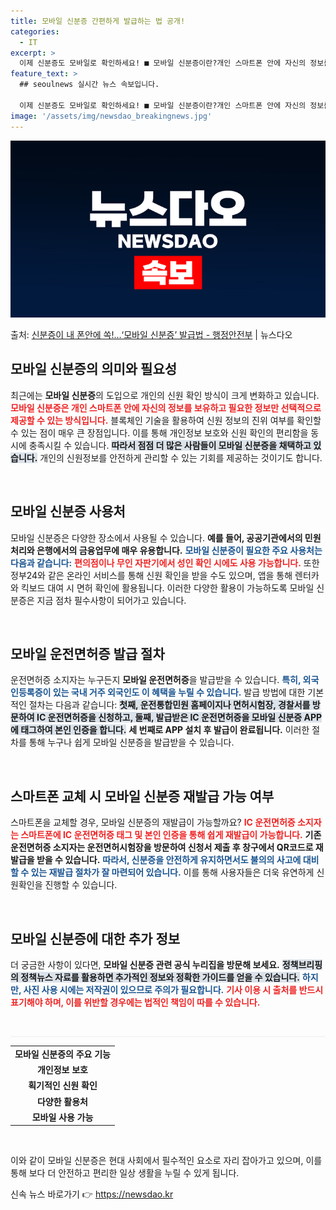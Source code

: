 ```yaml
---
title: 모바일 신분증 간편하게 발급하는 법 공개!
categories:
  - IT
excerpt: >
  이제 신분증도 모바일로 확인하세요! ■ 모바일 신분증이란?개인 스마트폰 안에 자신의 정보를 보유하고 신원증명…
feature_text: >
  ## seoulnews 실시간 뉴스 속보입니다.

  이제 신분증도 모바일로 확인하세요! ■ 모바일 신분증이란?개인 스마트폰 안에 자신의 정보를 보유하고 신원증명…
image: '/assets/img/newsdao_breakingnews.jpg'
---
```


![뉴스다오 속보](/assets/img/newsdao_breakingnews.jpg)

<p>출처: <a href="https://newsdao.kr/1664" rel="dofollow">신분증이 내 폰안에 쏙!…‘모바일 신분증’ 발급법 - 행정안전부</a> | 뉴스다오</p>

<h2 data-ke-size="size26">모바일 신분증의 의미와 필요성</h2>

<p data-ke-size="size16">최근에는 <b>모바일 신분증</b>의 도입으로 개인의 신원 확인 방식이 크게 변화하고 있습니다. <b><span style="color: #ee2323;">모바일 신분증은 개인 스마트폰 안에 자신의 정보를 보유하고 필요한 정보만 선택적으로 제공할 수 있는 방식입니다.</span></b> 블록체인 기술을 활용하여 신원 정보의 진위 여부를 확인할 수 있는 점이 매우 큰 장점입니다. 이를 통해 개인정보 보호와 신원 확인의 편리함을 동시에 충족시킬 수 있습니다. <b><span style="background-color: #21538527;">따라서 점점 더 많은 사람들이 모바일 신분증을 채택하고 있습니다.</span></b> 개인의 신원정보를 안전하게 관리할 수 있는 기회를 제공하는 것이기도 합니다.</p>

<p data-ke-size="size16">&nbsp;</p>

<h2 data-ke-size="size26">모바일 신분증 사용처</h2>

<p data-ke-size="size16">모바일 신분증은 다양한 장소에서 사용될 수 있습니다. <b>예를 들어, 공공기관에서의 민원 처리와 은행에서의 금융업무에 매우 유용합니다.</b> <b><span style="color: #1a5490;">모바일 신분증이 필요한 주요 사용처는 다음과 같습니다:</span></b> <b><span style="color: #ee2323;">편의점이나 무인 자판기에서 성인 확인 시에도 사용 가능합니다.</span></b> 또한 정부24와 같은 온라인 서비스를 통해 신원 확인을 받을 수도 있으며, 앱을 통해 렌터카와 킥보드 대여 시 면허 확인에 활용됩니다. 이러한 다양한 활용이 가능하도록 모바일 신분증은 지금 점차 필수사항이 되어가고 있습니다.</p>

<p data-ke-size="size16">&nbsp;</p>

<h2 data-ke-size="size26">모바일 운전면허증 발급 절차</h2>

<p data-ke-size="size16">운전면허증 소지자는 누구든지 <b>모바일 운전면허증</b>을 발급받을 수 있습니다. <b><span style="color: #1a5490;">특히, 외국인등록증이 있는 국내 거주 외국인도 이 혜택을 누릴 수 있습니다.</span></b> 발급 방법에 대한 기본적인 절차는 다음과 같습니다: <b><span style="background-color: #21538527;">첫째, 운전통합민원 홈페이지나 면허시험장, 경찰서를 방문하여 IC 운전면허증을 신청하고, 둘째, 발급받은 IC 운전면허증을 모바일 신분증 APP에 태그하여 본인 인증을 합니다.</span></b> <b>세 번째로 APP 설치 후 발급이 완료됩니다.</b> 이러한 절차를 통해 누구나 쉽게 모바일 신분증을 발급받을 수 있습니다.</p>

<p data-ke-size="size16">&nbsp;</p>

<h2 data-ke-size="size26">스마트폰 교체 시 모바일 신분증 재발급 가능 여부</h2>

<p data-ke-size="size16">스마트폰을 교체할 경우, 모바일 신분증의 재발급이 가능할까요? <b><span style="color: #ee2323;">IC 운전면허증 소지자는 스마트폰에 IC 운전면허증 태그 및 본인 인증을 통해 쉽게 재발급이 가능합니다.</span></b> <b>기존 운전면허증 소지자는 운전면허시험장을 방문하여 신청서 제출 후 창구에서 QR코드로 재발급을 받을 수 있습니다.</b> <b><span style="color: #1a5490;">따라서, 신분증을 안전하게 유지하면서도 불의의 사고에 대비할 수 있는 재발급 절차가 잘 마련되어 있습니다.</span></b> 이를 통해 사용자들은 더욱 유연하게 신원확인을 진행할 수 있습니다.</p>

<p data-ke-size="size16">&nbsp;</p>

<h2 data-ke-size="size26">모바일 신분증에 대한 추가 정보</h2>

<p data-ke-size="size16">더 궁금한 사항이 있다면, <b>모바일 신분증 관련 공식 누리집을 방문해 보세요.</b> <b><span style="background-color: #21538527;">정책브리핑의 정책뉴스 자료를 활용하면 추가적인 정보와 정확한 가이드를 얻을 수 있습니다.</span></b> <b><span style="color: #1a5490;">하지만, 사진 사용 시에는 저작권이 있으므로 주의가 필요합니다.</span></b> <b><span style="color: #ee2323;">기사 이용 시 출처를 반드시 표기해야 하며, 이를 위반할 경우에는 법적인 책임이 따를 수 있습니다.</span></b> </p>

<p data-ke-size="size16">&nbsp;</p>

<hr style="height:1px;border:none;color:#eee;background-color:#eee;" />
<table style="width: 100%;">
    <tr>
        <td style="text-align: center; height: 17px;"><b>모바일 신분증의 주요 기능</b></td>
    </tr>
    <tr>
        <td style="text-align: center; height: 17px;"><b>개인정보 보호</b></td>
    </tr>
    <tr>
        <td style="text-align: center; height: 17px;"><b>획기적인 신원 확인</b></td>
    </tr>
    <tr>
        <td style="text-align: center; height: 17px;"><b>다양한 활용처</b></td>
    </tr>
    <tr>
        <td style="text-align: center; height: 17px;"><b>모바일 사용 가능</b></td>
    </tr>
</table>

<p data-ke-size="size16">&nbsp;</p>

이와 같이 모바일 신분증은 현대 사회에서 필수적인 요소로 자리 잡아가고 있으며, 이를 통해 보다 더 안전하고 편리한 일상 생활을 누릴 수 있게 됩니다. 

신속 뉴스 바로가기 👉 <a href="https://newsdao.kr" rel="dofollow">https://newsdao.kr</a>


